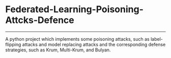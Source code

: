# Federated-Learning-Poisoning-Attcks-Defence
---
A python project which implements some poisoning attacks, such as label-flipping attacks and model replacing attacks and the corresponding defense strategies, such as Krum, Multi-Krum, and Bulyan.
